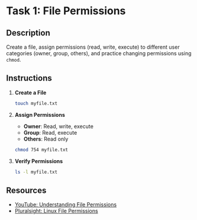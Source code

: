 # Task 1: File Permissions

## Description
Create a file, assign permissions (read, write, execute) to different user categories (owner, group, others), and practice changing permissions using `chmod`.

## Instructions
1. **Create a File**
    ```sh
    touch myfile.txt
    ```

2. **Assign Permissions**
    - **Owner**: Read, write, execute
    - **Group**: Read, execute
    - **Others**: Read only

    ```sh
    chmod 754 myfile.txt
    ```

3. **Verify Permissions**
    ```sh
    ls -l myfile.txt
    ```

## Resources
- [YouTube: Understanding File Permissions](https://www.youtube.com/watch?v=iwolPf6kN-k)
- [Pluralsight: Linux File Permissions](https://www.pluralsight.com/blog/it-ops/linux-file-permissions)
